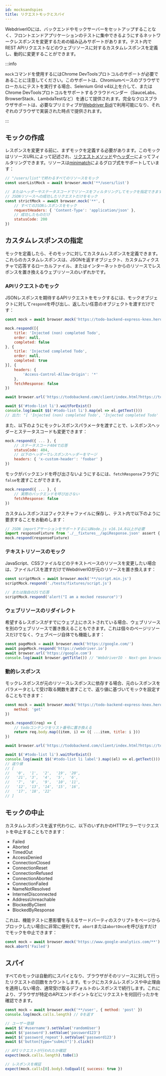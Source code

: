 ```yaml
---
id: mocksandspies
title: リクエストモックとスパイ
---
```


WebdriverIOには、バックエンドやモックサーバーをセットアップすることなく、フロントエンドアプリケーションのテストに集中できるようにするネットワークレスポンスを変更するための組み込みサポートがあります。テスト内でREST APIリクエストなどのウェブリソースに対するカスタムレスポンスを定義し、動的に変更することができます。

:::info

`mock`コマンドを使用するにはChrome DevToolsプロトコルのサポートが必要であることに注意してください。このサポートは、Chromiumベースのブラウザでローカルにテストを実行する場合、Selenium Grid v4以上を介して、またはChrome DevToolsプロトコルをサポートするクラウドベンダー（SauceLabs、BrowserStack、LambdaTestなど）を通じて提供されます。完全なクロスブラウザサポートは、必要なプリミティブが[Webdriver Bidi](https://wpt.fyi/results/webdriver/tests/bidi/network?label=experimental&label=master&aligned)で利用可能になり、それぞれのブラウザで実装された時点で提供されます。

:::

## モックの作成

レスポンスを変更する前に、まずモックを定義する必要があります。このモックはリソースURLによって記述され、[リクエストメソッド](https://developer.mozilla.org/en-US/docs/Web/HTTP/Methods)や[ヘッダー](https://developer.mozilla.org/en-US/docs/Web/HTTP/Headers)によってフィルタリングできます。リソースは[minimatch](https://www.npmjs.com/package/minimatch)によるグロブ式をサポートしています：

```js
// "/users/list"で終わるすべてのリソースをモック
const userListMock = await browser.mock('**/users/list')

// またはヘッダーやステータスコードでリソースをフィルタリングしてモックを指定できます
// JSONリソースへの成功したリクエストだけをモック
const strictMock = await browser.mock('**', {
    // すべてのJSONレスポンスをモック
    requestHeaders: { 'Content-Type': 'application/json' },
    // 成功したものだけ
    statusCode: 200
})
```

## カスタムレスポンスの指定

モックを定義したら、そのモックに対してカスタムレスポンスを定義できます。これらのカスタムレスポンスは、JSONを返すオブジェクト、カスタムフィクスチャで応答するローカルファイル、またはインターネットからのリソースでレスポンスを置き換えるウェブリソースのいずれかです。

### APIリクエストのモック

JSONレスポンスを期待するAPIリクエストをモックするには、モックオブジェクトに対して`respond`を呼び出し、返したい任意のオブジェクトを渡すだけです：

```js
const mock = await browser.mock('https://todo-backend-express-knex.herokuapp.com/')

mock.respond([{
    title: 'Injected (non) completed Todo',
    order: null,
    completed: false
}, {
    title: 'Injected completed Todo',
    order: null,
    completed: true
}], {
    headers: {
        'Access-Control-Allow-Origin': '*'
    },
    fetchResponse: false
})

await browser.url('https://todobackend.com/client/index.html?https://todo-backend-express-knex.herokuapp.com/')

await $('#todo-list li').waitForExist()
console.log(await $$('#todo-list li').map(el => el.getText()))
// 出力: "[ 'Injected (non) completed Todo', 'Injected completed Todo' ]"
```

また、以下のようにモックレスポンスパラメータを渡すことで、レスポンスヘッダーとステータスコードも変更できます：

```js
mock.respond({ ... }, {
    // ステータスコード404で応答
    statusCode: 404,
    // 以下のヘッダーでレスポンスヘッダーをマージ
    headers: { 'x-custom-header': 'foobar' }
})
```

モックがバックエンドを呼び出さないようにするには、`fetchResponse`フラグに`false`を渡すことができます。

```js
mock.respond({ ... }, {
    // 実際のバックエンドを呼び出さない
    fetchResponse: false
})
```

カスタムレスポンスはフィクスチャファイルに保存し、テスト内で以下のように要求することをお勧めします：

```js
// JSON importアサーションをサポートするにはNode.js v16.14.0以上が必要
import responseFixture from './__fixtures__/apiResponse.json' assert { type: 'json' }
mock.respond(responseFixture)
```

### テキストリソースのモック

JavaScript、CSSファイルなどのテキストベースのリソースを変更したい場合は、ファイルパスを渡すだけでWebdriverIOが元のリソースを置き換えます：

```js
const scriptMock = await browser.mock('**/script.min.js')
scriptMock.respond('./tests/fixtures/script.js')

// または独自のJSで応答
scriptMock.respond('alert("I am a mocked resource")')
```

### ウェブリソースのリダイレクト

希望するレスポンスがすでにウェブ上にホストされている場合、ウェブリソースを別のウェブリソースで置き換えることもできます。これは個々のページリソースだけでなく、ウェブページ自体でも機能します：

```js
const pageMock = await browser.mock('https://google.com/')
await pageMock.respond('https://webdriver.io')
await browser.url('https://google.com')
console.log(await browser.getTitle()) // "WebdriverIO · Next-gen browser and mobile automation test framework for Node.js"を返す
```

### 動的レスポンス

モックレスポンスが元のリソースレスポンスに依存する場合、元のレスポンスをパラメータとして受け取る関数を渡すことで、返り値に基づいてモックを設定することもできます：

```js
const mock = await browser.mock('https://todo-backend-express-knex.herokuapp.com/', {
    method: 'get'
})

mock.respond((req) => {
    // todoコンテンツをリスト番号に置き換える
    return req.body.map((item, i) => ({ ...item, title: i }))
})

await browser.url('https://todobackend.com/client/index.html?https://todo-backend-express-knex.herokuapp.com/')

await $('#todo-list li').waitForExist()
console.log(await $$('#todo-list li label').map((el) => el.getText()))
// 返り値
// [
//   '0',  '1',  '2',  '19', '20',
//   '21', '3',  '4',  '5',  '6',
//   '7',  '8',  '9',  '10', '11',
//   '12', '13', '14', '15', '16',
//   '17', '18', '22'
// ]
```

## モックの中止

カスタムレスポンスを返す代わりに、以下のいずれかのHTTPエラーでリクエストを中止することもできます：

- Failed
- Aborted
- TimedOut
- AccessDenied
- ConnectionClosed
- ConnectionReset
- ConnectionRefused
- ConnectionAborted
- ConnectionFailed
- NameNotResolved
- InternetDisconnected
- AddressUnreachable
- BlockedByClient
- BlockedByResponse

これは、機能テストに悪影響を与えるサードパーティのスクリプトをページからブロックしたい場合に非常に便利です。`abort`または`abortOnce`を呼び出すだけでモックを中止できます：

```js
const mock = await browser.mock('https://www.google-analytics.com/**')
mock.abort('Failed')
```

## スパイ

すべてのモックは自動的にスパイとなり、ブラウザがそのリソースに対して行ったリクエストの回数をカウントします。モックにカスタムレスポンスや中止理由を適用しない場合、通常受け取るデフォルトのレスポンスで続行します。これにより、ブラウザが特定のAPIエンドポイントなどにリクエストを何回行ったかを確認できます。

```js
const mock = await browser.mock('**/user', { method: 'post' })
console.log(mock.calls.length) // 0を返す

// ユーザー登録
await $('#username').setValue('randomUser')
await $('password').setValue('password123')
await $('password_repeat').setValue('password123')
await $('button[type="submit"]').click()

// APIリクエストが行われたか確認
expect(mock.calls.length).toBe(1)

// レスポンスを検証
expect(mock.calls[0].body).toEqual({ success: true })
```